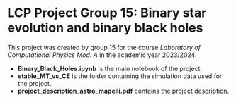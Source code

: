 # LCP Project Group 15: Binary star evolution and binary black holes 

This project was created by group 15 for the course *Laboratory of Computational Physics Mod. A* in the academic year 2023/2024.  

- **Binary_Black_Holes.ipynb** is the main notebook of the project.
- **stable_MT_vs_CE** is the folder containing the simulation data used for the project.
- **project_description_astro_mapelli.pdf** contains the project description.
